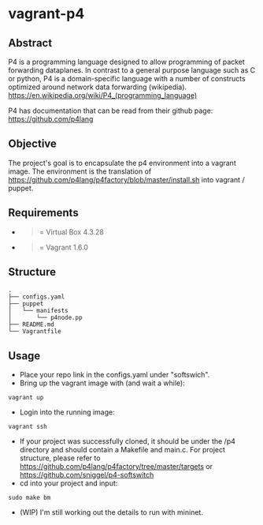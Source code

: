# vagrant-p4

## Abstract
P4 is a programming language designed to allow programming of packet forwarding dataplanes. In contrast to a general purpose language such as C or python, P4 is a domain-specific language with a number of constructs optimized around network data forwarding (wikipedia).
https://en.wikipedia.org/wiki/P4_(programming_language)

P4 has documentation that can be read from their github page:
https://github.com/p4lang

## Objective
The project's goal is to encapsulate the p4 environment into a vagrant image. The environment is the translation of https://github.com/p4lang/p4factory/blob/master/install.sh into vagrant / puppet.

## Requirements
- >= Virtual Box 4.3.28
- >= Vagrant 1.6.0

## Structure
```
.
├── configs.yaml
├── puppet
│   └── manifests
│       └── p4node.pp
├── README.md
└── Vagrantfile
```

## Usage
- Place your repo link in the configs.yaml under "softswich".
- Bring up the vagrant image with (and wait a while):
```
vagrant up
```
- Login into the running image:
```
vagrant ssh
```
- If your project was successfully cloned, it should be under the /p4 directory and should contain a Makefile and main.c. For project structure, please refer to 
https://github.com/p4lang/p4factory/tree/master/targets
or
https://github.com/sniggel/p4-softswitch
- cd into your project and input:
```
sudo make bm
```
- (WIP) I'm still working out the details to run with mininet.

